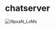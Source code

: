 # chatserver
![i9pxaN_LoMs](https://user-images.githubusercontent.com/72345301/206841353-5839d7b8-e5b4-4807-aa65-98163b3e6584.jpg)
